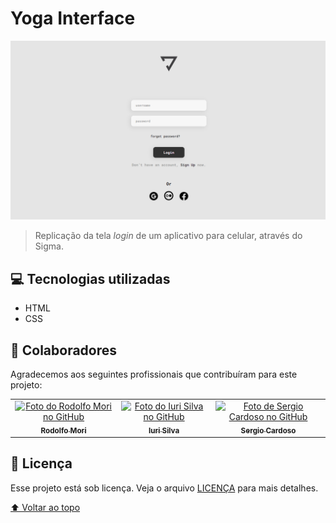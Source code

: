 # Yoga Interface
 <img src="./Assets/folder.png" alt="página inicial">

> Replicação da tela <i>login</i> de um aplicativo para celular, através do Sigma.

## 💻 Tecnologias utilizadas

* HTML
* CSS

## 🤝 Colaboradores

Agradecemos aos seguintes profissionais que contribuíram para este projeto:

<table>
  <tr>
    <td align="center">
      <a href="#">
        <img src="https://avatars.githubusercontent.com/u/47903440?v=4" width="100px;" alt="Foto do Rodolfo Mori no GitHub"/><br>
        <sub>
          <b>Rodolfo Mori</b>
        </sub>
      </a>
    </td>
    <td align="center">
      <a href="#">
       <img src="https://avatars3.githubusercontent.com/u/31936044" width="100px;" alt="Foto do Iuri Silva no GitHub"/><br>
        <sub>
          <b>Iuri Silva</b>
        </sub>
      </a>
    </td>
    <td align="center">
      <a href="#">
        <img src="https://avatars.githubusercontent.com/u/55567543?v=4" width="100px;" alt="Foto de Sergio Cardoso no GitHub"/><br>
        <sub>
          <b>Sergio Cardoso</b>
        </sub>
      </a>
    </td>
  </tr>
</table>


 ## 📝 Licença

Esse projeto está sob licença. Veja o arquivo [LICENÇA](LICENSE.md) para mais detalhes.

[⬆ Voltar ao topo](#yoga-interface)<br>
